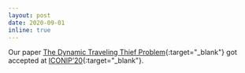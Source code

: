 ```yaml
---
layout: post
date: 2020-09-01
inline: true
---
```


Our paper [The Dynamic Traveling Thief Problem](https://arxiv.org/abs/2004.12045){:target="\_blank"} got accepted at [ICONIP’20](https://www.apnns.org/ICONIP2020/){:target="\_blank"}.
